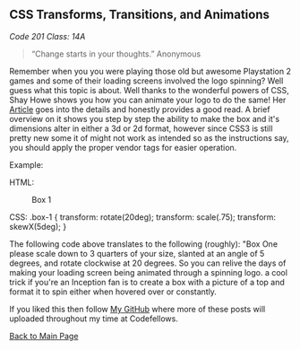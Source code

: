## CSS Transforms, Transitions, and Animations

*Code 201 Class: 14A*

>“Change starts in your thoughts.”
>Anonymous

Remember when you you were playing those old but awesome Playstation 2 games and some of their loading screens involved the logo spinning? Well guess what this topic is about. Well thanks to the wonderful powers of CSS, Shay Howe shows you how you can animate your logo to do the same! Her [Article](https://learn.shayhowe.com/advanced-html-css/css-transforms/) goes into the details and honestly provides a good read. A brief overview on it shows you step by step the ability to make the box and it's dimensions alter in either a 3d or 2d format, however since CSS3 is still pretty new some it of might not work as intended so as the instructions say, you should apply the proper vendor tags for easier operation. 

Example:

HTML: <figure class="box-1">Box 1</figure>

CSS: .box-1 {
  transform: rotate(20deg);
  transform: scale(.75);
  transform: skewX(5deg);
} 

The following code above translates to the following (roughly): "Box One please scale down to 3 quarters of your size, slanted at an angle of 5 degrees, and rotate clockwise at 20 degrees. So you can relive the days of making your loading screen being animated through a spinning logo. a cool trick if you're an Inception fan is to create a box with a picture of a top and format it to spin either when hovered over or constantly. 

If you liked this then follow [My GitHub](https://github.com/John-Ram) where more of these posts will uploaded throughout my time at Codefellows.

[Back to Main Page](https://john-ram.github.io/reading-notes.md/)
